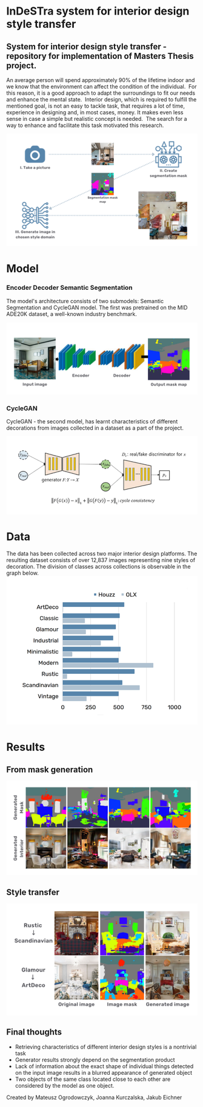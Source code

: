 # InDeSTra system for interior design style transfer
## System for interior design style transfer - repository for implementation of Masters Thesis project. 


An average person will spend approximately 90% of the lifetime indoor and we know that the environment can affect the condition of the individual. ​
For this reason, it is a good approach to adapt the surroundings to fit our needs and enhance the mental state. ​
​Interior design, which is required to fulfill the mentioned goal, is not an easy to tackle task, that requires a lot of time, experience in designing and, in most cases, money. It makes even less sense in case a simple but realistic concept is needed. ​
​The search for a way to enhance and facilitate this task motivated this research.​

![alt text](imgs/process_flow.png "Process flow")


# Model

### Encoder Decoder Semantic Segmentation
The model's architecture consists of two submodels: Semantic Segmentation and CycleGAN model. The first was pretrained on the MID ADE20K dataset, a well-known industry benchmark. 

![model enc-dec](imgs/model_enc-dec.png "Encoder decoder architecture")

### CycleGAN
CycleGAN - the second model, has learnt characteristics of different decorations from images collected in a dataset as a part of the project.

![model disc](imgs/model_gan.png "GAN Architecture")


# Data
The data has been collected across two major interior design platforms. The resulting dataset consists of over 12,837 images representing nine styles of decoration. The division of classes across collections is observable in the graph below.
![images data](imgs/data_chart.png "Data collection")



# Results
## From mask generation
![results mask](imgs/results_mask.png "Results from masks")
## Style transfer
![results full](imgs/result_styles.png "Style transfer results")


## Final thoughts
 - Retrieving characteristics of different interior design styles is a nontrivial task​
 - Generator results strongly depend on the segmentation product
 - Lack of information about the exact shape of individual things detected on the input image results in a blurred appearance of generated object 
 - Two objects of the same class located close to each other are considered by the model as one object.




Created by Mateusz Ogrodowczyk, Joanna Kurczalska, Jakub Eichner

